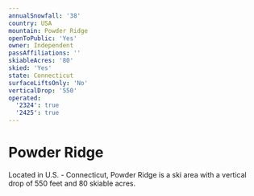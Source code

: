 ```yaml
---
annualSnowfall: '38'
country: USA
mountain: Powder Ridge
openToPublic: 'Yes'
owner: Independent
passAffiliations: ''
skiableAcres: '80'
skied: 'Yes'
state: Connecticut
surfaceLiftsOnly: 'No'
verticalDrop: '550'
operated:
  '2324': true
  '2425': true
---
```



# Powder Ridge

Located in U.S. - Connecticut, Powder Ridge is a ski area with a vertical drop of 550 feet and 80 skiable acres.
